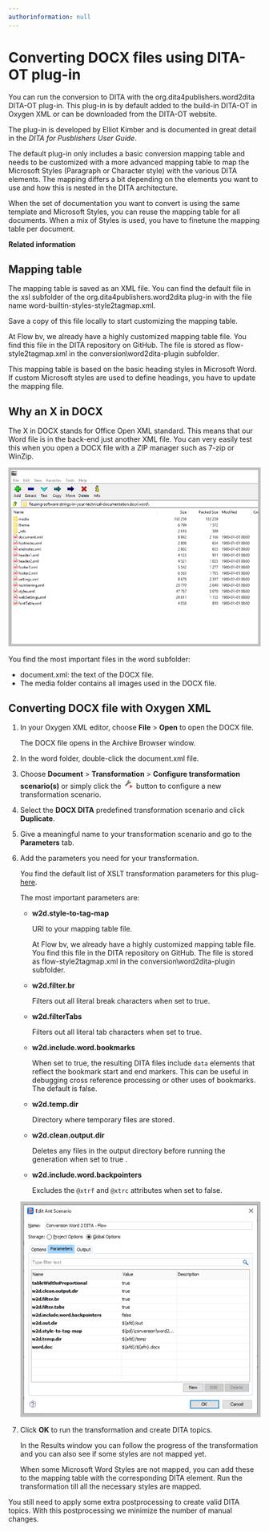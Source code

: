 ```yaml
---
authorinformation: null
---
```


# Converting DOCX files using DITA-OT plug-in

You can run the conversion to DITA with the org.dita4publishers.word2dita DITA-OT plug-in. This plug-in is by default added to the build-in DITA-OT in Oxygen XML or can be downloaded from the DITA-OT website.

The plug-in is developed by Elliot Kimber and is documented in great detail in the _DITA for Pusblishers User Guide_.

The default plug-in only includes a basic conversion mapping table and needs to be customized with a more advanced mapping table to map the Microsoft Styles \(Paragraph or Character style\) with the various DITA elements. The mapping differs a bit depending on the elements you want to use and how this is nested in the DITA architecture.

When the set of documentation you want to convert is using the same template and Microsoft Styles, you can reuse the mapping table for all documents. When a mix of Styles is used, you have to finetune the mapping table per document.

**Related information**

## Mapping table

The mapping table is saved as an XML file. You can find the default file in the xsl subfolder of the org.dita4publishers.word2dita plug-in with the file name word-builtin-styles-style2tagmap.xml.

Save a copy of this file locally to start customizing the mapping table.

At Flow bv, we already have a highly customized mapping table file. You find this file in the DITA repository on GitHub. The file is stored as flow-style2tagmap.xml in the conversion\word2dita-plugin subfolder.

This mapping table is based on the basic heading styles in Microsoft Word. If custom Microsoft styles are used to define headings, you have to update the mapping file.

## Why an X in DOCX

The X in DOCX stands for Office Open XML standard. This means that our Word file is in the back-end just another XML file. You can very easily test this when you open a DOCX file with a ZIP manager such as 7-zip or WinZip.

![](../../../../.gitbook/assets/docx.png)

You find the most important files in the word subfolder:

* document.xml: the text of the DOCX file.
* The media folder contains all images used in the DOCX file.

## Converting DOCX file with Oxygen XML

1. In your Oxygen XML editor, choose **File** &gt; **Open** to open the DOCX file.

   The DOCX file opens in the Archive Browser window.

2. In the word folder, double-click the document.xml file.
3. Choose **Document** &gt; **Transformation** &gt; **Configure transformation scenario\(s\)** or simply click the ![](../../../../.gitbook/assets/configure.png) button to configure a new transformation scenario.
4. Select the **DOCX DITA** predefined transformation scenario and click **Duplicate**.
5. Give a meaningful name to your transformation scenario and go to the **Parameters** tab.
6. Add the parameters you need for your transformation.

   You find the default list of XSLT transformation parameters for this plug-[here](http://www.dita4publishers.org/d4p-users-guide/user_docs/d4p-users-guide/word2dita/word-to-dita-plugin-usage.html).

   The most important parameters are:

   * **w2d.style-to-tag-map**

     URI to your mapping table file.

     At Flow bv, we already have a highly customized mapping table file. You find this file in the DITA repository on GitHub. The file is stored as flow-style2tagmap.xml in the conversion\word2dita-plugin subfolder.

   * **w2d.filter.br**

     Filters out all literal break characters when set to true.

   * **w2d.filterTabs**

     Filters out all literal tab characters when set to true.

   * **w2d.include.word.bookmarks**

     When set to true, the resulting DITA files include `data` elements that reflect the bookmark start and end markers. This can be useful in debugging cross reference processing or other uses of bookmarks. The default is false.

   * **w2d.temp.dir**

     Directory where temporary files are stored.

   * **w2d.clean.output.dir**

     Deletes any files in the output directory before running the generation when set to true .

   * **w2d.include.word.backpointers**

     Excludes the `@xtrf` and `@xtrc` attributes when set to false.

   ![](../../../../.gitbook/assets/word2ditaparameters.png)

7. Click **OK** to run the transformation and create DITA topics.

   In the Results window you can follow the progress of the transformation and you can also see if some styles are not mapped yet.

   When some Microsoft Word Styles are not mapped, you can add these to the mapping table with the corresponding DITA element. Run the transformation till all the necessary styles are mapped.

You still need to apply some extra postprocessing to create valid DITA topics. With this postprocessing we minimize the number of manual changes.

